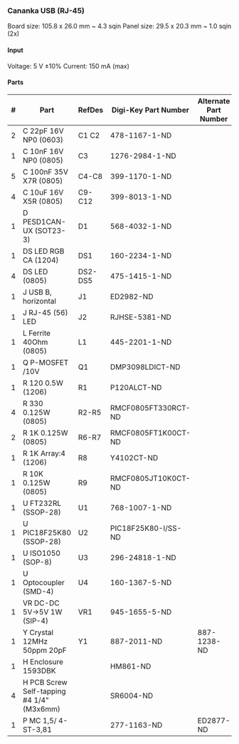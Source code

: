 ### Cananka USB (RJ-45) ###

Board size: 105.8 x 26.0 mm ~ 4.3 sqin
Panel size: 29.5 x 20.3 mm ~ 1.0 sqin (2x)


#### Input ####

Voltage: 5 V ±10%
Current: 150 mA (max)


#### Parts ####

|  # | Part                                      | RefDes  | Digi-Key Part Number       | Alternate Part Number      |
|---:|-------------------------------------------|---------|----------------------------|----------------------------|
|  2 | C 22pF 16V NP0 (0603)                     | C1 C2   | 478-1167-1-ND              |                            |
|  1 | C 10nF 16V NP0 (0805)                     | C3      | 1276-2984-1-ND             |                            |
|  5 | C 100nF 35V X7R (0805)                    | C4-C8   | 399-1170-1-ND              |                            |
|  4 | C 10uF 16V X5R (0805)                     | C9-C12  | 399-8013-1-ND              |                            |
|  1 | D PESD1CAN-UX (SOT23-3)                   | D1      | 568-4032-1-ND              |                            |
|  1 | DS LED RGB CA (1204)                      | DS1     | 160-2234-1-ND              |                            |
|  4 | DS LED (0805)                             | DS2-DS5 | 475-1415-1-ND              |                            |
|  1 | J USB B, horizontal                       | J1      | ED2982-ND                  |                            |
|  1 | J RJ-45 (56) LED                          | J2      | RJHSE-5381-ND              |                            |
|  1 | L Ferrite 40Ohm (0805)                    | L1      | 445-2201-1-ND              |                            |
|  1 | Q P-MOSFET /10V                           | Q1      | DMP3098LDICT-ND            |                            |
|  1 | R 120 0.5W (1206)                         | R1      | P120ALCT-ND                |                            |
|  4 | R 330 0.125W (0805)                       | R2-R5   | RMCF0805FT330RCT-ND        |                            |
|  2 | R 1K 0.125W (0805)                        | R6-R7   | RMCF0805FT1K00CT-ND        |                            |
|  1 | R 1K Array:4 (1206)                       | R8      | Y4102CT-ND                 |                            |
|  1 | R 10K 0.125W (0805)                       | R9      | RMCF0805JT10K0CT-ND        |                                 |
|  1 | U FT232RL (SSOP-28)                       | U1      | 768-1007-1-ND              |                            |
|  1 | U PIC18F25K80 (SSOP-28)                   | U2      | PIC18F25K80-I/SS-ND        |                            |
|  1 | U ISO1050 (SOP-8)                         | U3      | 296-24818-1-ND             |                            |
|  1 | U Optocoupler (SMD-4)                     | U4      | 160-1367-5-ND              |                            |
|  1 | VR DC-DC 5V->5V 1W (SIP-4)                | VR1     | 945-1655-5-ND              |                            |
|  1 | Y Crystal 12MHz 50ppm 20pF                | Y1      | 887-2011-ND                | 887-1238-ND                |
|  1 | H Enclosure 1593DBK                       |         | HM861-ND                   |                            |
|  4 | H PCB Screw Self-tapping #4 1/4" (M3x6mm) |         | SR6004-ND                  |                            |
|  1 | P MC 1,5/ 4-ST-3,81                       |         | 277-1163-ND                | ED2877-ND                  |
